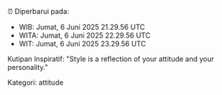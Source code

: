 ⏰ Diperbarui pada:
- WIB: Jumat, 6 Juni 2025 21.29.56 UTC
- WITA: Jumat, 6 Juni 2025 22.29.56 UTC
- WIT: Jumat, 6 Juni 2025 23.29.56 UTC

Kutipan Inspiratif:
"Style is a reflection of your attitude and your personality."


Kategori: attitude

